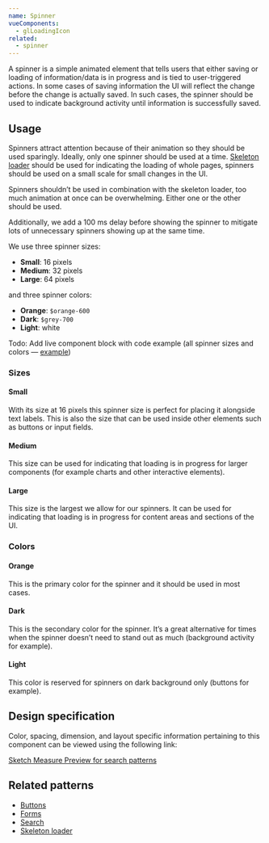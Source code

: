 ```yaml
---
name: Spinner
vueComponents: 
  - glLoadingIcon
related:
  - spinner
---
```


A spinner is a simple animated element that tells users that either saving or loading of information/data is in progress and is tied to user-triggered actions. In some cases of saving information the UI will reflect the change before the change is actually saved. In such cases, the spinner should be used to indicate background activity until information is successfully saved.

## Usage

Spinners attract attention because of their animation so they should be used sparingly. Ideally, only one spinner should be used at a time. [Skeleton loader](/components/skeleton-loader) should be used for indicating the loading of whole pages, spinners should be used on a small scale for small changes in the UI.

Spinners shouldn’t be used in combination with the skeleton loader, too much animation at once can be overwhelming. Either one or the other should be used.

Additionally, we add a 100 ms delay before showing the spinner to mitigate lots of unnecessary spinners showing up at the same time.

We use three spinner sizes:

*   **Small**: 16 pixels
*   **Medium**: 32 pixels
*   **Large**: 64 pixels

and three spinner colors:

*   **Orange**: `$orange-600`
*   **Dark**: `$grey-700`
*   **Light**: white

Todo: Add live component block with code example (all spinner sizes and colors — [example](https://codepen.io/matejlatin/full/OoVoMO/))

### Sizes

#### Small

With its size at 16 pixels this spinner size is perfect for placing it alongside text labels. This is also the size that can be used inside other elements such as buttons or input fields.

#### Medium

This size can be used for indicating that loading is in progress for larger components (for example charts and other interactive elements).

#### Large

This size is the largest we allow for our spinners. It can be used for indicating that loading is in progress for content areas and sections of the UI.

### Colors

#### Orange

This is the primary color for the spinner and it should be used in most cases.

#### Dark

This is the secondary color for the spinner. It’s a great alternative for times when the spinner doesn’t need to stand out as much (background activity for example).

#### Light

This color is reserved for spinners on dark background only (buttons for example).

## Design specification

Color, spacing, dimension, and layout specific information pertaining to this component can be viewed using the following link:

[Sketch Measure Preview for search patterns](https://gitlab-org.gitlab.io/gitlab-design/hosted/design-gitlab-specs/spinner-spec-previews/)

## Related patterns

*   [Buttons](/components/buttons)
*   [Forms](/components/forms)
*   [Search](/components/search)
*   [Skeleton loader](/components/skeleton-loader)
